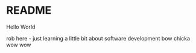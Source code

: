 # README
Hello World

rob here - just learning a little bit about software development
bow chicka wow wow
